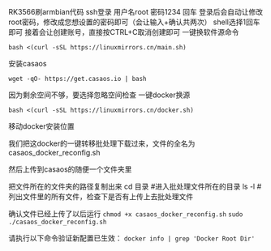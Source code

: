 RK3566刷armbian代码
ssh登录  用户名root  密码1234 回车
登录后会自动让修改root密码，修改成您想设置的密码即可（会让输入+确认共两次）
shell选择1回车即可
接着会让创建账号，直接按CTRL+C取消创建即可
一键换软件源命令

`bash <(curl -sSL https://linuxmirrors.cn/main.sh)`

安装casaos

`wget -qO- https://get.casaos.io | bash`

因为剩余空间不够，要选择忽略空间检查
一键docker换源

`bash <(curl -sSL https://linuxmirrors.cn/docker.sh)`

移动docker安装位置

我们把这docker的一键转移批处理下载过来，文件的全名为casaos_docker_reconfig.sh

然后上传到casaos的随便一个文件夹里

把文件所在的文件夹的路径复制出来
cd 目录
#进入批处理文件所在的目录
ls -l
#列出文件里的所有文件，检查下是否有上传上去批处理文件


确认文件已经上传了以后运行
`chmod +x casaos_docker_reconfig.sh`
`sudo ./casaos_docker_reconfig.sh`


请执行以下命令验证新配置已生效：
`docker info | grep 'Docker Root Dir'`


